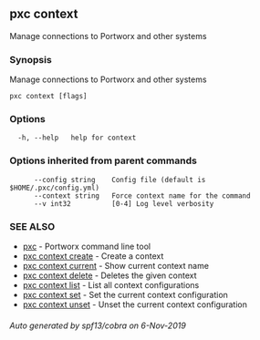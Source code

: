 ## pxc context

Manage connections to Portworx and other systems

### Synopsis

Manage connections to Portworx and other systems

```
pxc context [flags]
```

### Options

```
  -h, --help   help for context
```

### Options inherited from parent commands

```
      --config string    Config file (default is $HOME/.pxc/config.yml)
      --context string   Force context name for the command
      --v int32          [0-4] Log level verbosity
```

### SEE ALSO

* [pxc](pxc.md)	 - Portworx command line tool
* [pxc context create](pxc_context_create.md)	 - Create a context
* [pxc context current](pxc_context_current.md)	 - Show current context name
* [pxc context delete](pxc_context_delete.md)	 - Deletes the given context
* [pxc context list](pxc_context_list.md)	 - List all context configurations
* [pxc context set](pxc_context_set.md)	 - Set the current context configuration
* [pxc context unset](pxc_context_unset.md)	 - Unset the current context configuration

###### Auto generated by spf13/cobra on 6-Nov-2019
